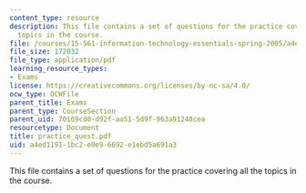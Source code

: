 ```yaml
---
content_type: resource
description: This file contains a set of questions for the practice covering all the
  topics in the course.
file: /courses/15-561-information-technology-essentials-spring-2005/a4ed11911bc2e0e96692e1ebd5a691a3_practice_quest.pdf
file_size: 172032
file_type: application/pdf
learning_resource_types:
- Exams
license: https://creativecommons.org/licenses/by-nc-sa/4.0/
ocw_type: OCWFile
parent_title: Exams
parent_type: CourseSection
parent_uid: 70169cd0-d92f-aa51-5d9f-963a91248cea
resourcetype: Document
title: practice_quest.pdf
uid: a4ed1191-1bc2-e0e9-6692-e1ebd5a691a3
---
```

This file contains a set of questions for the practice covering all the topics in the course.